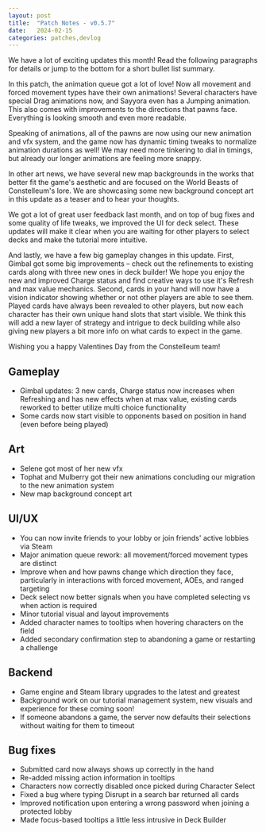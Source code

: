```yaml
---
layout: post
title:  "Patch Notes - v0.5.7"
date:   2024-02-15
categories: patches,devlog
---
```


We have a lot of exciting updates this month! Read the following paragraphs for details or jump to the bottom for a short bullet list summary.

In this patch, the animation queue got a lot of love! Now all movement and forced movement types have their own animations! Several characters have special Drag animations now, and Sayyora even has a Jumping animation. This also comes with improvements to the directions that pawns face. Everything is looking smooth and even more readable.

Speaking of animations, all of the pawns are now using our new animation and vfx system, and the game now has dynamic timing tweaks to normalize animation durations as well! We may need more tinkering to dial in timings, but already our longer animations are feeling more snappy.

In other art news, we have several new map backgrounds in the works that better fit the game's aesthetic and are focused on the World Beasts of Constelleum's lore. We are showcasing some new background concept art in this update as a teaser and to hear your thoughts.

We got a lot of great user feedback last month, and on top of bug fixes and some quality of life tweaks, we improved the UI for deck select. These updates will make it clear when you are waiting for other players to select decks and make the tutorial more intuitive.

And lastly, we have a few big gameplay changes in this update. First, Gimbal got some big improvements – check out the refinements to existing cards along with three new ones in deck builder! We hope you enjoy the new and improved Charge status and find creative ways to use it's Refresh and max value mechanics. Second, cards in your hand will now have a vision indicator showing whether or not other players are able to see them. Played cards have always been revealed to other players, but now each character has their own unique hand slots that start visible. We think this will add a new layer of strategy and intrigue to deck building while also giving new players a bit more info on what cards to expect in the game.

Wishing you a happy Valentines Day from the Constelleum team!

## Gameplay

- Gimbal updates: 3 new cards, Charge status now increases when Refreshing and has new effects when at max value, existing cards reworked to better utilize multi choice functionality
- Some cards now start visible to opponents based on position in hand (even before being played)

## Art

- Selene got most of her new vfx
- Tophat and Mulberry got their new animations concluding our migration to the new animation system
- New map background concept art

## UI/UX

- You can now invite friends to your lobby or join friends' active lobbies via Steam
- Major animation queue rework: all movement/forced movement types are distinct
- Improve when and how pawns change which direction they face, particularly in interactions with forced movement, AOEs, and ranged targeting
- Deck select now better signals when you have completed selecting vs when action is required
- Minor tutorial visual and layout improvements
- Added character names to tooltips when hovering characters on the field
- Added secondary confirmation step to abandoning a game or restarting a challenge

## Backend

- Game engine and Steam library upgrades to the latest and greatest
- Background work on our tutorial management system, new visuals and experience for these coming soon!
- If someone abandons a game, the server now defaults their selections without waiting for them to timeout

## Bug fixes

- Submitted card now always shows up correctly in the hand
- Re-added missing action information in tooltips
- Characters now correctly disabled once picked during Character Select
- Fixed a bug where typing Disrupt in a search bar returned all cards
- Improved notification upon entering a wrong password when joining a protected lobby
- Made focus-based tooltips a little less intrusive in Deck Builder
